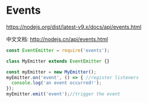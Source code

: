 # Events

 <https://nodejs.org/dist/latest-v9.x/docs/api/events.html>

中文文档: <http://nodejs.cn/api/events.html>

```js
const EventEmitter = require('events');

class MyEmitter extends EventEmitter {}

const myEmitter = new MyEmitter();
myEmitter.on('event', () => { //register listeners
  console.log('an event occurred!');
});
myEmitter.emit('event');//trigger the event
```